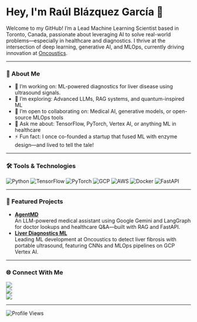 # Hey, I'm Raúl Blázquez García 👋

Welcome to my GitHub! I’m a Lead Machine Learning Scientist based in Toronto, Canada, passionate about leveraging AI to solve real-world problems—especially in healthcare and diagnostics. I thrive at the intersection of deep learning, generative AI, and MLOps, currently driving innovation at [Oncoustics](https://oncoustics.com/).

---

### 🌟 About Me
- 🔭 I’m working on: ML-powered diagnostics for liver disease using ultrasound signals.
- 🌱 I’m exploring: Advanced LLMs, RAG systems, and quantum-inspired ML
- 👯 I’m open to collaborating on: Medical AI, generative models, or open-source MLOps tools
- 💬 Ask me about: TensorFlow, PyTorch, Vertex AI, or anything ML in healthcare
- ⚡ Fun fact: I once co-founded a startup that fused ML with enzyme design—and lived to tell the tale!

---

### 🛠️ Tools & Technologies
![Python](https://img.shields.io/badge/-Python-3776AB?style=flat&logo=python&logoColor=white)
![TensorFlow](https://img.shields.io/badge/-TensorFlow-FF6F00?style=flat&logo=tensorflow&logoColor=white)
![PyTorch](https://img.shields.io/badge/-PyTorch-EE4C2C?style=flat&logo=pytorch&logoColor=white)
![GCP](https://img.shields.io/badge/-GCP-4285F4?style=flat&logo=google-cloud&logoColor=white)
![AWS](https://img.shields.io/badge/-AWS-232F3E?style=flat&logo=amazon-aws&logoColor=white)
![Docker](https://img.shields.io/badge/-Docker-2496ED?style=flat&logo=docker&logoColor=white)
![FastAPI](https://img.shields.io/badge/-FastAPI-009688?style=flat&logo=fastapi&logoColor=white)
<!-- Add more from your stack as needed -->

---

### 🚀 Featured Projects
- **[AgentMD](https://github.com/RaulBz/AgentMD)**  
  An LLM-powered medical assistant using Google Gemini and LangGraph for doctor lookups and healthcare Q&A—built with RAG and FastAPI.
- **[Liver Diagnostics ML](https://www.oncoustics.com)**  
  Leading ML development at Oncoustics to detect liver fibrosis with portable ultrasound, featuring CNNs and MLOps pipelines on GCP Vertex AI.

---

### 🌐 Connect With Me
[<img src="https://img.shields.io/badge/-LinkedIn-0077B5?style=flat&logo=linkedin&logoColor=white" />](https://linkedin.com/in/raul-blazquez-garcia)  
[<img src="https://img.shields.io/badge/-Email-D14836?style=flat&logo=gmail&logoColor=white" />](mailto:raulbzga@gmail.com)  
[<img src="https://img.shields.io/badge/-GitHub-181717?style=flat&logo=github&logoColor=white" />](https://github.com/RaulBz)

---
![Profile Views](https://komarev.com/ghpvc/?username=RaulBz&label=Profile+Views&color=blueviolet)
